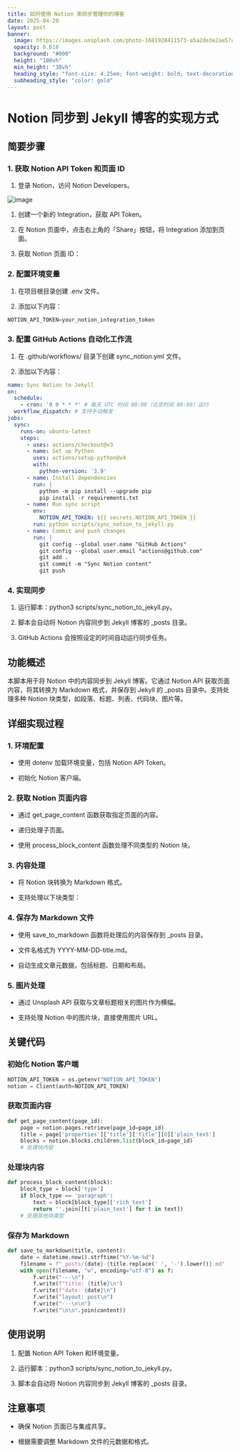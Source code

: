 ```yaml
---
title: 如何使用 Notion 来同步管理你的博客
date: 2025-04-20
layout: post
banner:
  image: https://images.unsplash.com/photo-1681928411573-a5a2de3e2ae5?crop=entropy&cs=tinysrgb&fit=max&fm=jpg&ixid=M3w2OTIwMzJ8MHwxfHJhbmRvbXx8fHx8fHx8fDE3NDUxMjI5ODV8&ixlib=rb-4.0.3&q=80&w=1080
  opacity: 0.618
  background: "#000"
  height: "100vh"
  min_height: "38vh"
  heading_style: "font-size: 4.25em; font-weight: bold; text-decoration: underline"
  subheading_style: "color: gold"
---
```


# Notion 同步到 Jekyll 博客的实现方式

## 简要步骤

### 1. 获取 Notion API Token 和页面 ID

1. 登录 Notion，访问 Notion Developers。

![image](https://prod-files-secure.s3.us-west-2.amazonaws.com/a7a0cc5a-89b9-4cda-8686-1fba0ca52f40/d19c1afe-dea5-4312-9333-786b0ba83054/image.png?X-Amz-Algorithm=AWS4-HMAC-SHA256&X-Amz-Content-Sha256=UNSIGNED-PAYLOAD&X-Amz-Credential=ASIAZI2LB466ZWSCHUDD%2F20250420%2Fus-west-2%2Fs3%2Faws4_request&X-Amz-Date=20250420T042305Z&X-Amz-Expires=3600&X-Amz-Security-Token=IQoJb3JpZ2luX2VjEBEaCXVzLXdlc3QtMiJHMEUCIQCEGV%2F4vk2hIGOvo5LyPoZveVVrbErH8Q5C4novE9FIJgIgEGKNhNIjzVMZBV5GIFyx2QYNSiYSZmIowhcas1WvTd4qiAQImv%2F%2F%2F%2F%2F%2F%2F%2F%2F%2FARAAGgw2Mzc0MjMxODM4MDUiDFsLfs1Ws3brKqFtzircA%2FVh4kX5Y1NO%2BqOrqo1OdrpiZ0aFsbASat5aJAQxi3s%2Fu2Crdt%2FPDTh7k2Wp%2BNvjJ2OFVLf1Dqlj9%2B4DbR6aIYqs1fyUnBcSmyLcU2HHWsobU3eMrny8LPuRFLwPHmmAX%2B4kRgytesg9iEzbkVLUwZKg05oNRHggQULrYCLprQ3BfHJtS9ltKUMs0rEyWaGW2W2F518xVannJnD1mz%2FPswwsjSourHjoM3F9Snorb2iT8zpe86X9G1VK1KJE%2FjI36Q5mSKTyB7rsR1gIYm7%2Bu8Djc%2Bddx9HVc52WaA1zccgcoylsgMTdd755OfRHULLKfA2DwzCfeV9PxfHa%2B69vzrrbjmji20wifafuUrkegeGsQ6NEX0xp%2BJKGaqRfVGs%2F5hz0f7wy%2Bs0b5BqIAy0ER%2BwqazsDVUl8IqNoLBAVm4tXeSagRJRTkxfgU5REfWjeZH%2BRTA2IO1r0Jgarm2AZr5R7sAApsAXdpNytoF9mCurPfOf06tliZ5NGgkrQ3YMx2hrNi6140ZCQD%2F7JWAviHjOV7JEILcHbDKJYH5sr1nvRggymrYQklK4JaSb3zEI9NUMw0onRNvNYGx4pVzdyvv%2FMSTSP6%2BpOXlp6yT8EE0j8jAWVVK3YbM2pfO%2BrMPGBkcAGOqUBnC7fD4Rpnk%2FhPnrpfT2I5Y4XHH5TTBx07Q5cneanNTd%2Fxvhgxka3kct%2Fba76CCVTX3enwdcwZEuhKTS3UsKf1iF5g3pPzNhHY5wru1oXqqhnyYLJYOgq6DGZGMDkeKgA58gJdIwZjHJCKJwPAHE0x3rjgjmRw2%2Ft%2BjWbXqLYvldD5XV6ExJ12xgtFFe0pqWAbZDK1AWOfd89juwAwupVuKoWKLFo&X-Amz-Signature=335199d69e7a91eb823afcb250e0a20e1ca3b76763f0fa9c7fe1bfa7229403ba&X-Amz-SignedHeaders=host&x-id=GetObject)

1. 创建一个新的 Integration，获取 API Token。

1. 在 Notion 页面中，点击右上角的「Share」按钮，将 Integration 添加到页面。

1. 获取 Notion 页面 ID：


### 2. 配置环境变量

1. 在项目根目录创建 .env 文件。

1. 添加以下内容：

```javascript
NOTION_API_TOKEN=your_notion_integration_token
```

### 3. 配置 GitHub Actions 自动化工作流

1. 在 .github/workflows/ 目录下创建 sync_notion.yml 文件。

1. 添加以下内容：

```yaml
name: Sync Notion to Jekyll
on:
  schedule:
    - cron: '0 0 * * *' # 每天 UTC 时间 00:00（北京时间 08:00）运行
  workflow_dispatch: # 支持手动触发
jobs:
  sync:
    runs-on: ubuntu-latest
    steps:
      - uses: actions/checkout@v3
      - name: Set up Python
        uses: actions/setup-python@v4
        with:
          python-version: '3.9'
      - name: Install dependencies
        run: |
          python -m pip install --upgrade pip
          pip install -r requirements.txt
      - name: Run sync script
        env:
          NOTION_API_TOKEN: ${{ secrets.NOTION_API_TOKEN }}
        run: python scripts/sync_notion_to_jekyll.py
      - name: Commit and push changes
        run: |
          git config --global user.name "GitHub Actions"
          git config --global user.email "actions@github.com"
          git add .
          git commit -m "Sync Notion content"
          git push
```

### 4. 实现同步

1. 运行脚本：python3 scripts/sync_notion_to_jekyll.py。

1. 脚本会自动将 Notion 内容同步到 Jekyll 博客的 _posts 目录。

1. GitHub Actions 会按照设定的时间自动运行同步任务。

## 功能概述

本脚本用于将 Notion 中的内容同步到 Jekyll 博客。它通过 Notion API 获取页面内容，将其转换为 Markdown 格式，并保存到 Jekyll 的 _posts 目录中。支持处理多种 Notion 块类型，如段落、标题、列表、代码块、图片等。

## 详细实现过程

### 1. 环境配置

- 使用 dotenv 加载环境变量，包括 Notion API Token。

- 初始化 Notion 客户端。

### 2. 获取 Notion 页面内容

- 通过 get_page_content 函数获取指定页面的内容。

- 递归处理子页面。

- 使用 process_block_content 函数处理不同类型的 Notion 块。

### 3. 内容处理

- 将 Notion 块转换为 Markdown 格式。

- 支持处理以下块类型：


### 4. 保存为 Markdown 文件

- 使用 save_to_markdown 函数将处理后的内容保存到 _posts 目录。

- 文件名格式为 YYYY-MM-DD-title.md。

- 自动生成文章元数据，包括标题、日期和布局。

### 5. 图片处理

- 通过 Unsplash API 获取与文章标题相关的图片作为横幅。

- 支持处理 Notion 中的图片块，直接使用图片 URL。

## 关键代码

### 初始化 Notion 客户端

```python
NOTION_API_TOKEN = os.getenv("NOTION_API_TOKEN")
notion = Client(auth=NOTION_API_TOKEN)
```

### 获取页面内容

```python
def get_page_content(page_id):
    page = notion.pages.retrieve(page_id=page_id)
    title = page['properties']['title']['title'][0]['plain_text']
    blocks = notion.blocks.children.list(block_id=page_id)
    # 处理块内容
```

### 处理块内容

```python
def process_block_content(block):
    block_type = block['type']
    if block_type == 'paragraph':
        text = block[block_type]['rich_text']
        return ''.join([t['plain_text'] for t in text])
    # 处理其他块类型
```

### 保存为 Markdown

```python
def save_to_markdown(title, content):
    date = datetime.now().strftime("%Y-%m-%d")
    filename = f"_posts/{date}-{title.replace(' ', '-').lower()}.md"
    with open(filename, "w", encoding="utf-8") as f:
        f.write("---\n")
        f.write(f"title: {title}\n")
        f.write(f"date: {date}\n")
        f.write("layout: post\n")
        f.write("---\n\n")
        f.write("\n\n".join(content))
```

## 使用说明

1. 配置 Notion API Token 和环境变量。

1. 运行脚本：python3 scripts/sync_notion_to_jekyll.py。

1. 脚本会自动将 Notion 内容同步到 Jekyll 博客的 _posts 目录。

## 注意事项

- 确保 Notion 页面已与集成共享。

- 根据需要调整 Markdown 文件的元数据和格式。